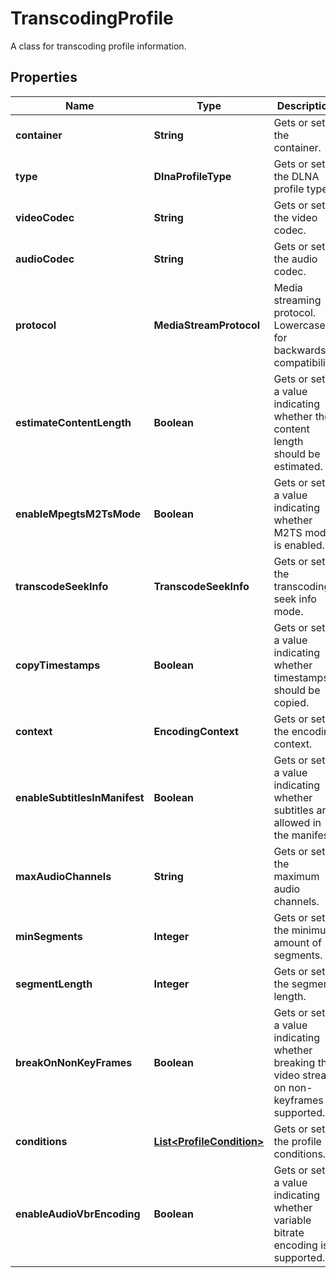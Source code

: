 

# TranscodingProfile

A class for transcoding profile information.

## Properties

| Name | Type | Description | Notes |
|------------ | ------------- | ------------- | -------------|
|**container** | **String** | Gets or sets the container. |  [optional] |
|**type** | **DlnaProfileType** | Gets or sets the DLNA profile type. |  [optional] |
|**videoCodec** | **String** | Gets or sets the video codec. |  [optional] |
|**audioCodec** | **String** | Gets or sets the audio codec. |  [optional] |
|**protocol** | **MediaStreamProtocol** | Media streaming protocol.  Lowercase for backwards compatibility. |  [optional] |
|**estimateContentLength** | **Boolean** | Gets or sets a value indicating whether the content length should be estimated. |  [optional] |
|**enableMpegtsM2TsMode** | **Boolean** | Gets or sets a value indicating whether M2TS mode is enabled. |  [optional] |
|**transcodeSeekInfo** | **TranscodeSeekInfo** | Gets or sets the transcoding seek info mode. |  [optional] |
|**copyTimestamps** | **Boolean** | Gets or sets a value indicating whether timestamps should be copied. |  [optional] |
|**context** | **EncodingContext** | Gets or sets the encoding context. |  [optional] |
|**enableSubtitlesInManifest** | **Boolean** | Gets or sets a value indicating whether subtitles are allowed in the manifest. |  [optional] |
|**maxAudioChannels** | **String** | Gets or sets the maximum audio channels. |  [optional] |
|**minSegments** | **Integer** | Gets or sets the minimum amount of segments. |  [optional] |
|**segmentLength** | **Integer** | Gets or sets the segment length. |  [optional] |
|**breakOnNonKeyFrames** | **Boolean** | Gets or sets a value indicating whether breaking the video stream on non-keyframes is supported. |  [optional] |
|**conditions** | [**List&lt;ProfileCondition&gt;**](ProfileCondition.md) | Gets or sets the profile conditions. |  [optional] |
|**enableAudioVbrEncoding** | **Boolean** | Gets or sets a value indicating whether variable bitrate encoding is supported. |  [optional] |



